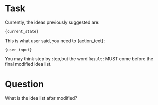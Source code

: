 # Task
Currently, the ideas previously suggested are:
```
{current_state}
```
This is what user said, you need to {action_text}:
```
{user_input}
```

You may think step by step,but the word `Result:` MUST come before the final modified idea list.
# Question
What is the idea list after modified?